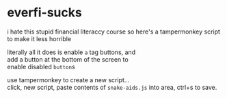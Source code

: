# everfi-sucks
i hate this stupid financial literaccy course so here's a tampermonkey script to make it less horrible

literally all it does is enable `a` tag buttons, and<br>add a button at the bottom of the screen to<br>enable disabled `button`s

use tampermonkey to create a new script...<br>
click, new script, paste contents of `snake-aids.js` into area, ctrl+s to save.
